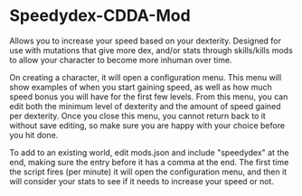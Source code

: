 # Speedydex-CDDA-Mod
Allows you to increase your speed based on your dexterity.  Designed for use with mutations that give more dex, and/or stats through skills/kills mods to allow your character to become more inhuman over time.

On creating a character, it will open a configuration menu.  This menu will show examples of when you start gaining speed, as well as how much speed bonus you will have for the first few levels.  From this menu, you can edit both the minimum level of dexterity and the amount of speed gained per dexterity.  Once you close this menu, you cannot return back to it without save editing, so make sure you are happy with your choice before you hit done.

To add to an existing world, edit mods.json and include "speedydex" at the end, making sure the entry before it has a comma at the end.  The first time the script fires (per minute) it will open the configuration menu, and then it will consider your stats to see if it needs to increase your speed or not.